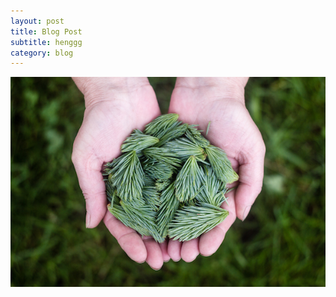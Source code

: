 ```yaml
---
layout: post
title: Blog Post
subtitle: henggg
category: blog
---
```

![smiley](/img/2.jpg)
<body id="vlog">